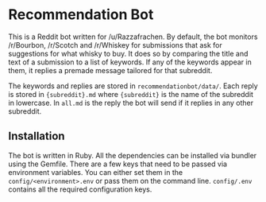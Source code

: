# Recommendation Bot

This is a Reddit bot written for /u/Razzafrachen. By default, the bot monitors /r/Bourbon, /r/Scotch and /r/Whiskey for submissions that ask for suggestions for what whisky to buy.
It does so by comparing the title and text of a submission to a list of keywords. If any of the keywords appear in them, it replies a premade message tailored for that subreddit.

The keywords and replies are stored in `recommendationbot/data/`. Each reply is stored in `{subreddit}.md` where `{subreddit}` is the name of the subreddit in lowercase. In `all.md` is the reply the bot will send if it replies in any other subreddit.

## Installation
The bot is written in Ruby. All the dependencies can be installed via bundler using the Gemfile.
There are a few keys that need to be passed via environment variables. You can either set them in the `config/<environment>.env` or pass them on the command line.
`config/.env` contains all the required configuration keys.
